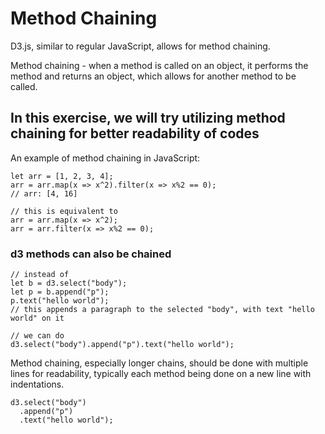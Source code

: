 # Method Chaining 

D3.js, similar to regular JavaScript, allows for method chaining.

Method chaining - when a method is called on an object, it performs the method and returns an object, which allows for another method to be called.

## In this exercise, we will try utilizing method chaining for better readability of codes

An example of method chaining in JavaScript:
```
let arr = [1, 2, 3, 4];
arr = arr.map(x => x^2).filter(x => x%2 == 0);
// arr: [4, 16]

// this is equivalent to
arr = arr.map(x => x^2);
arr = arr.filter(x => x%2 == 0);
```

### d3 methods can also be chained
```
// instead of 
let b = d3.select("body");
let p = b.append("p");
p.text("hello world");
// this appends a paragraph to the selected "body", with text "hello world" on it

// we can do 
d3.select("body").append("p").text("hello world");
```
Method chaining, especially longer chains, should be done with multiple lines for readability, typically each method being done on a new line with indentations.
```
d3.select("body")
  .append("p")
  .text("hello world");
```

